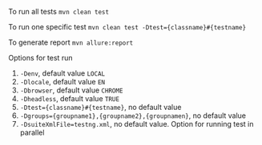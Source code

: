 To run all tests ``mvn clean test``

To run one specific test `` mvn clean test -Dtest={classname}#{testname}
``

To generate report ``mvn allure:report``

Options for test run 
1. ``-Denv``, default value ``LOCAL``
2. ``-Dlocale``, default value ``EN``
3. ``-Dbrowser``, default value ``CHROME``
4. ``-Dheadless``, default value ``TRUE``
5. ``-Dtest={classname}#{testname}``, no default value 
6. ``-Dgroups={groupname1},{groupname2},{groupnamen}``, no default value 
7. ``-DsuiteXmlFile=testng.xml``, no default value. Option for running test in parallel